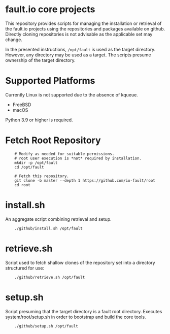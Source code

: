 # fault.io core projects

This repository provides scripts for managing the installation or retrieval of the fault.io
projects using the repositories and packages available on github. Directly cloning repositories
is not advisable as the applicable set may change.

In the presented instructions, `/opt/fault` is used as the target directory.
However, any directory may be used as a target.
The scripts presume ownership of the target directory.

# Supported Platforms

Currently Linux is not supported due to the absence of kqueue.

* FreeBSD
* macOS

Python 3.9 or higher is required.

# Fetch Root Repository

```shell
	# Modify as needed for suitable permissions.
	# root user execution is *not* required by installation.
	mkdir -p /opt/fault
	cd /opt/fault

	# Fetch this repository.
	git clone -b master --depth 1 https://github.com/io-fault/root
	cd root
```

# install.sh

An aggregate script combining retrieval and setup.

```shell
	./github/install.sh /opt/fault
```

# retrieve.sh

Script used to fetch shallow clones of the repository set into a directory structured for use:

```shell
	./github/retrieve.sh /opt/fault
```

# setup.sh

Script presuming that the target directory is a fault root directory.
Executes system/root/setup.sh in order to bootstrap and build the core tools.

```shell
	./github/setup.sh /opt/fault
```
